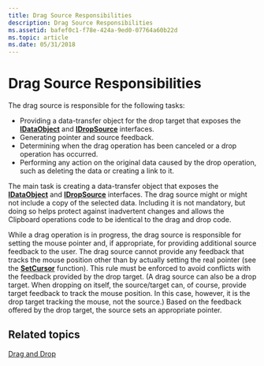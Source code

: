 ```yaml
---
title: Drag Source Responsibilities
description: Drag Source Responsibilities
ms.assetid: bafef0c1-f78e-424a-9ed0-07764a60b22d
ms.topic: article
ms.date: 05/31/2018
---
```


# Drag Source Responsibilities

The drag source is responsible for the following tasks:

-   Providing a data-transfer object for the drop target that exposes the [**IDataObject**](/windows/desktop/api/ObjIdl/nn-objidl-idataobject) and [**IDropSource**](/windows/desktop/api/OleIdl/nn-oleidl-idropsource) interfaces.
-   Generating pointer and source feedback.
-   Determining when the drag operation has been canceled or a drop operation has occurred.
-   Performing any action on the original data caused by the drop operation, such as deleting the data or creating a link to it.

The main task is creating a data-transfer object that exposes the [**IDataObject**](/windows/desktop/api/ObjIdl/nn-objidl-idataobject) and [**IDropSource**](/windows/desktop/api/OleIdl/nn-oleidl-idropsource) interfaces. The drag source might or might not include a copy of the selected data. Including it is not mandatory, but doing so helps protect against inadvertent changes and allows the Clipboard operations code to be identical to the drag and drop code.

While a drag operation is in progress, the drag source is responsible for setting the mouse pointer and, if appropriate, for providing additional source feedback to the user. The drag source cannot provide any feedback that tracks the mouse position other than by actually setting the real pointer (see the [**SetCursor**](/windows/win32/api/winuser/nf-winuser-setcursor) function). This rule must be enforced to avoid conflicts with the feedback provided by the drop target. (A drag source can also be a drop target. When dropping on itself, the source/target can, of course, provide target feedback to track the mouse position. In this case, however, it is the drop target tracking the mouse, not the source.) Based on the feedback offered by the drop target, the source sets an appropriate pointer.

## Related topics

<dl> <dt>

[Drag and Drop](drag-and-drop.md)
</dt> </dl>

 

 
